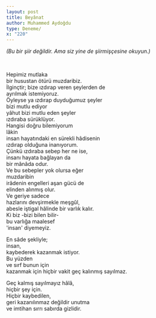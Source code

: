 ```yaml
---
layout: post
title: Beyânat
author: Muhammed Aydoğdu
type: Deneme/
x: "220"
---
```



_(Bu bir şiir değildir. Ama siz yine de şiirmişçesine okuyun.)_


<br/>

Hepimiz mutlaka  
bir husustan ötürü muzdaribiz.  
İlginçtir; bize ızdırap veren şeylerden de  
ayrılmak istemiyoruz.  
Öyleyse ya ızdırap duyduğumuz şeyler  
bizi mutlu ediyor  
yâhut bizi mutlu eden şeyler  
ızdıraba sürüklüyor.  
Hangisi doğru bilemiyorum  
lâkin  
insan hayatındaki en sürekli hâdisenin  
ızdırap olduğuna inanıyorum.  
Çünkü ızdıraba sebep her ne ise,  
insanı hayata bağlayan da  
bir mânâda odur.  
Ve bu sebepler yok olursa eğer  
muzdaribin  
irâdenin engelleri aşan gücü de  
elinden alınmış olur.  
Ve geriye sadece  
hazlarını devşirmekle meşgûl,  
abesle iştigal hâlinde bir varlık kalır.  
Ki biz -bizi bilen bilir-  
bu varlığa maalesef  
'insan' diyemeyiz.  

En sâde şekliyle;  
insan,  
kaybederek kazanmak istiyor.  
Bu yüzden  
ve sırf bunun için  
kazanmak için hiçbir vakit
geç kalınmış sayılmaz.  

Geç kalmış sayılmayız hâlâ,  
hiçbir şey için.  
Hiçbir kaybedilen,  
geri kazanılınmaz değildir unutma  
ve imtihan sırrı sabırda gizlidir.  
